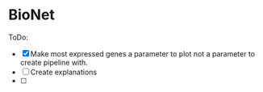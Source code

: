 # BioNet

ToDo:

- [X] Make most expressed genes a parameter to plot not a parameter to create pipeline with.
- [ ] Create explanations
- [ ] 